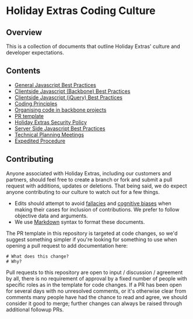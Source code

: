 # Holiday Extras Coding Culture

## Overview

This is a collection of documents that outline Holiday Extras' culture and developer expectations.

## Contents
 * [General Javascript Best Practices](/general-javascript-best-practices.md)
 * [Clientside Javascript (Backbone) Best Practices](/clientside-javascript-best-practices.md)
 * [Clientside Javascript (jQuery) Best Practices](/clientside-jquery-best-practices.md)
 * [Coding Principles](/coding-principles.md)
 * [Organising code in backbone projects](/organising-code-backbone-projects.md)
 * [PR template](/pr-template.md)
 * [Holiday Extras Security Policy](/security-policy.md)
 * [Server Side Javascript Best Practices](/serverside-javascript-best-practices.md)
 * [Technical Planning Meetings](/technical-planning-meeting.md)
 * [Expedited Procedure](/expedited-procedure.md)

## Contributing

Anyone associated with Holiday Extras, including our customers and partners, should feel free to create a branch or fork and submit a pull request with additions, updates or deletions. That being said, we do expect anyone contributing to our culture to watch out for a few things.

* Edits should attempt to avoid [fallacies](http://en.wikipedia.org/wiki/List_of_fallacies) and [cognitive biases](http://en.wikipedia.org/wiki/List_of_cognitive_biases) when making their cases for inclusion of contributions. We prefer to follow objective data and arguments.
* We use [Markdown](http://daringfireball.net/projects/markdown/syntax) syntax to format these documents.

The PR template in this repository is targeted at code changes, so we'd suggest something simpler if you're looking for something to use when opening a pull request to add documentation here:

```
# What does this change?
# Why?
```

Pull requests to this repository are open to input / discussion / agreement by all, there is no requirement of approval by a fixed number of people with specific roles as in the template for code changes. If a PR has been open for several days with no unresolved comments, or it's otherwise clear from comments many people have had the chance to read and agree, we should consider it good to merge; further changes can always be raised through additional followup PRs.
